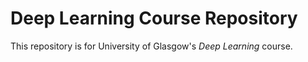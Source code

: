 # Deep Learning Course Repository

This repository is for University of Glasgow's *Deep Learning* course.